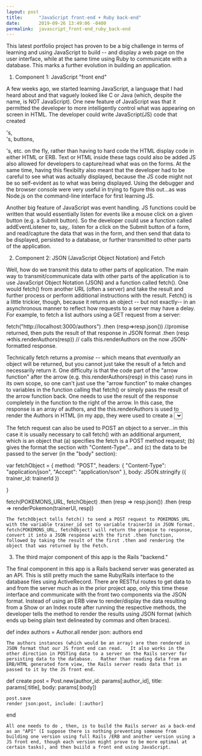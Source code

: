 ```yaml
---
layout: post
title:      "JavaScript front-end + Ruby back-end"
date:       2019-09-26 13:49:06 -0400
permalink:  javascript_front-end_ruby_back-end
---
```



This latest portfolio project has proven to be a big challenge in terms of learning and using JavaScript to build  -- and display a web page on the user interface, while at the same time using Ruby to communicate with a database.   This marks a further evolution in building an application.  

1. Component 1: JavaScript "front end"

A few weeks ago, we started learning JavaScript, a language that I had heard about and that vaguely looked like C or Java (which, despite the name, is NOT JavaScript).  One new feature of JavaScript was that it permitted the developer to more intelligently control what was appearing on screen in HTML.  The developer could write JavaScript(JS) code that created <div>'s, <form>'s, buttons, <p>'s, etc. on the fly, rather than having to hard code the HTML display code in either HTML or ERB.   Text or HTML inside these tags could also be added JS also allowed for developers to capture/read what was on the forms.   At the same time, having this flexibilty also meant that the developer had to be careful to see what was actually displayed, because the JS code might not be so self-evident as to what was being displayed.  Using the debugger and the browser console were very useful in trying to figure this out...as was Node.js on the command-line interface for first learning JS.

Another big feature of JavaScript was event handling.  JS functions could be written that would essentially listen for events like a mouse click on a given button (e.g. a Submit button).  So the developer could use a function called addEventListener to, say,. listen for a click on the Submit button of a form, and read/capture the data that was in the form, and then send that data to be displayed, persisted to a database, or further transmitted to other parts of the application.

2.  Component 2: JSON (JavaScript Object Notation) and Fetch

Well, how do we transmit this data to other parts of application.  The main way to transmit/communicate data with other parts of the application is to use JavaScript Object Notation (JSON) and a function called fetch().   One would fetch() from another URL (often a server) and take the result and further process or perform additional instructions with the result.  Fetch() is a little trickier, though, because it returns an object -- but not exactly-- in an asynchronous manner to reflect how requests to a server may have a delay.   For example, to fetch a list authors using a GET request from a server:

fetch("http://localhost:3000/authors")
.then (resp=>resp.json())  //promise returned, then puts the result of that response in JSON format
.then (resp =>this.renderAuthors(resp)) // calls this.renderAuthors on the now JSON-formatted response.

Technically fetch returns a *promise*  -- which means that *eventually* an object will be returned, but you cannot just take the result of a fetch and necessarily return it.  One difficulty is that the code part of the "arrow function" after the arrow (e.g. this.renderAuthors(resp) in this case) runs in its own scope, so one can't just use the "arrow function" to make changes to variables in the function calling that fetch() or simply pass the result of the arrow function back.  One needs to use the result of the response completely in the function to the right of the arrow.   In this case, the response is an array of authors, and the this.renderAuthors is used to render the Authors in HTML (in my app, they were used to create a <select> list).

The fetch request can also be used to POST an object to a server...in this case it is usually necessary to call fetch() with an additional argument, which is an object that (a) specifies the fetch is a POST method request; (b) gives the format the section with "Content-Type"... and  (c) the data to be passed to the server (in the "body" section):

var fetchObject = {
    method: "POST",
    headers: {
      "Content-Type": "application/json",
      "Accept": "application/son"
    },
    body: JSON.stringify ({
      trainer_id: trainerId
    })

  }

  fetch(POKEMONS_URL, fetchObject)
    .then (resp => resp.json())
    .then (resp => renderPokemon(trainerUl, resp))
		
	The fetchObject tells fetch() to send a POST request to POKEMONS_URL with the variable trainer_id set to variable trainerId in JSON format.  fetch(POKEMONS_URL, fetchObject) will return the promise to response, convert it into a JSON response with the first .then function, followed by taking the result of the first .then and rendering the object that was returned by the Fetch.
	
3.  The third major component of this app is the Rails "backend."  

The final component in this app is a Rails backend server was generated as an API.  This is still pretty much the same Ruby/Rails interface to the database files using ActiveRecord.   There are RESTful routes to get data to and from the server much as in the prior project app, only this time these interface and communicate with the front two components via the JSON format.   Instead of using an ERB view to render/display the data resulting from a Show or an Index route after running the respective methods, the developer tells the method to render the results using JSON format (which ends up being plain text delineated by commas and often braces).   

  def index
    authors = Author.all
    render json: authors
  end
	
	The authors instances (which would be an array) are then rendered in JSON format that our JS front end can read.   It also works in the other direction in POSTing data to a server on the Rails server for persisting data to the database.   Rather than reading data from an ERB/HTML generated form view, the Rails server reads data that is passed to it by the JS front end.
	
  def create
    post = Post.new(author_id: params[:author_id], title: params[:title], body: params[:body])

    post.save
    render json:post, include: [:author]
  end
	
	All one needs to do , then, is to build the Rails server as a back-end as an "API" (I suppose there is nothing preventing someone from building one version using full Rails /ERB and another version using a JS front end, though each version might prove to be more optimal at certain tasks), and then buiild a front end using JavaScript.



